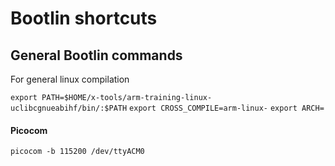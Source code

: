 # Bootlin shortcuts
## General Bootlin commands
For general linux compilation

`export PATH=$HOME/x-tools/arm-training-linux-uclibcgnueabihf/bin/:$PATH`
`export CROSS_COMPILE=arm-linux-`
`export ARCH=`

#### Picocom
`picocom -b 115200 /dev/ttyACM0`



